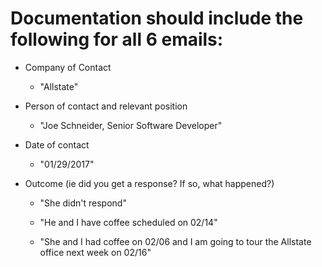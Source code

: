 # Documentation should include the following for all 6 emails:

* Company of Contact
  * "Allstate"

* Person of contact and relevant position 
  * "Joe Schneider, Senior Software Developer"

* Date of contact
  * "01/29/2017"

* Outcome (ie did you get a response? If so, what happened?)

  *  "She didn't respond"

  *  "He and I have coffee scheduled on 02/14"

  *  "She and I had coffee on 02/06 and I am going to tour the Allstate office next week on 02/16"
